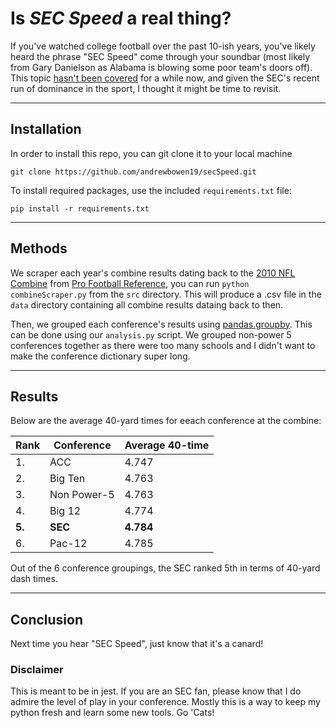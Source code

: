 # Is *SEC Speed* a real thing?

If you've watched college football over the past 10-ish years, you've likely heard the phrase "SEC Speed" come through your soundbar (most likely from Gary Danielson as Alabama is blowing some poor team's doors off). This topic [hasn't been covered](https://bleacherreport.com/articles/482339-debunking-the-myth-of-sec-speed-is-the-sec-really-faster-than-the-competition) for a while now, and given the SEC's recent run of dominance in the sport, I thought it might be time to revisit.

---
## Installation
In order to install this repo, you can git clone it to your local machine

    git clone https://github.com/andrewbowen19/secSpeed.git

To install required packages, use the included `requirements.txt` file:

    pip install -r requirements.txt
    
---

## Methods
We scraper each year's combine results dating back to the [2010 NFL Combine](https://www.pro-football-reference.com/draft/2010-combine.htm) from [Pro Football Reference](https://www.pro-football-reference.com), you can run `python combineScraper.py` from the `src` directory. This will produce a .csv file in the `data` directory containing all combine results dataing back to then. 

Then, we grouped each conference's results using [pandas.groupby](https://realpython.com/pandas-groupby/). This can be done using our `analysis.py` script. We grouped non-power 5 conferences together as there were too many schools and I didn't want to make the conference dictionary super long. 

---
## Results

Below are the average 40-yard times for eeach conference at the combine:

|Rank|Conference | Average 40-time |
|----|-----------|-------------------|
| 1. |ACC        |    4.747          |
| 2. |Big Ten    |    4.763          |
| 3. |Non Power-5|    4.763          |
| 4. |Big 12     |    4.774          |
|**5.** |**SEC**        |    **4.784** |
| 6. |Pac-12     |    4.785          |

Out of the 6 conference groupings, the SEC ranked 5th in terms of 40-yard dash times. 
___
## Conclusion
Next time you hear "SEC Speed", just know that it's a canard! 

### Disclaimer
This is meant to be in jest. If you are an SEC fan, please know that I do admire the level of play in your conference. Mostly this is a way to keep my python fresh and learn some new tools. Go 'Cats!
